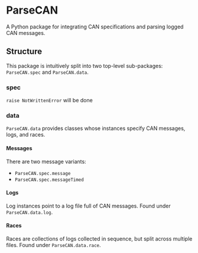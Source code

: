 # ParseCAN
A Python package for integrating CAN specifications and parsing logged CAN messages.

## Structure
This package is intuitively split into two top-level sub-packages: `ParseCAN.spec` and `ParseCAN.data`.

### spec
`raise NotWrittenError` will be done

### data
`ParseCAN.data` provides classes whose instances specify CAN messages, logs, and races.

#### Messages
There are two message variants:
- `ParseCAN.spec.message`
- `ParseCAN.spec.messageTimed`

#### Logs
Log instances point to a log file full of CAN messages.
Found under `ParseCAN.data.log`.

#### Races
Races are collections of logs collected in sequence, but split across multiple files.
Found under `ParseCAN.data.race`.
